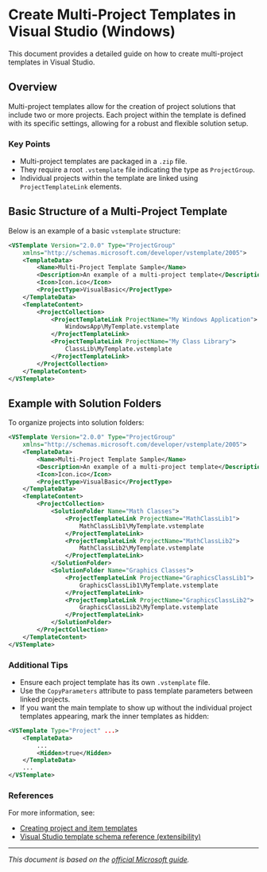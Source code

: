
# Create Multi-Project Templates in Visual Studio (Windows)

This document provides a detailed guide on how to create multi-project templates in Visual Studio.

## Overview
Multi-project templates allow for the creation of project solutions that include two or more projects. Each project within the template is defined with its specific settings, allowing for a robust and flexible solution setup.

### Key Points
- Multi-project templates are packaged in a `.zip` file.
- They require a root `.vstemplate` file indicating the type as `ProjectGroup`.
- Individual projects within the template are linked using `ProjectTemplateLink` elements.

## Basic Structure of a Multi-Project Template
Below is an example of a basic `vstemplate` structure:

```xml
<VSTemplate Version="2.0.0" Type="ProjectGroup"
    xmlns="http://schemas.microsoft.com/developer/vstemplate/2005">
    <TemplateData>
        <Name>Multi-Project Template Sample</Name>
        <Description>An example of a multi-project template</Description>
        <Icon>Icon.ico</Icon>
        <ProjectType>VisualBasic</ProjectType>
    </TemplateData>
    <TemplateContent>
        <ProjectCollection>
            <ProjectTemplateLink ProjectName="My Windows Application">
                WindowsApp\MyTemplate.vstemplate
            </ProjectTemplateLink>
            <ProjectTemplateLink ProjectName="My Class Library">
                ClassLib\MyTemplate.vstemplate
            </ProjectTemplateLink>
        </ProjectCollection>
    </TemplateContent>
</VSTemplate>
```

## Example with Solution Folders
To organize projects into solution folders:

```xml
<VSTemplate Version="2.0.0" Type="ProjectGroup"
    xmlns="http://schemas.microsoft.com/developer/vstemplate/2005">
    <TemplateData>
        <Name>Multi-Project Template Sample</Name>
        <Description>An example of a multi-project template</Description>
        <Icon>Icon.ico</Icon>
        <ProjectType>VisualBasic</ProjectType>
    </TemplateData>
    <TemplateContent>
        <ProjectCollection>
            <SolutionFolder Name="Math Classes">
                <ProjectTemplateLink ProjectName="MathClassLib1">
                    MathClassLib1\MyTemplate.vstemplate
                </ProjectTemplateLink>
                <ProjectTemplateLink ProjectName="MathClassLib2">
                    MathClassLib2\MyTemplate.vstemplate
                </ProjectTemplateLink>
            </SolutionFolder>
            <SolutionFolder Name="Graphics Classes">
                <ProjectTemplateLink ProjectName="GraphicsClassLib1">
                    GraphicsClassLib1\MyTemplate.vstemplate
                </ProjectTemplateLink>
                <ProjectTemplateLink ProjectName="GraphicsClassLib2">
                    GraphicsClassLib2\MyTemplate.vstemplate
                </ProjectTemplateLink>
            </SolutionFolder>
        </ProjectCollection>
    </TemplateContent>
</VSTemplate>
```

### Additional Tips
- Ensure each project template has its own `.vstemplate` file.
- Use the `CopyParameters` attribute to pass template parameters between linked projects.
- If you want the main template to show up without the individual project templates appearing, mark the inner templates as hidden:
```xml
<VSTemplate Type="Project" ...>
    <TemplateData>
        ...
        <Hidden>true</Hidden>
    </TemplateData>
    ...
</VSTemplate>
```

### References
For more information, see:
- [Creating project and item templates](https://learn.microsoft.com/en-us/visualstudio/ide/creating-project-and-item-templates?view=vs-2022)
- [Visual Studio template schema reference (extensibility)](https://learn.microsoft.com/en-us/visualstudio/extensibility/visual-studio-template-schema-reference?view=vs-2022)

---

*This document is based on the [official Microsoft guide](https://learn.microsoft.com/en-us/visualstudio/ide/how-to-create-multi-project-templates?view=vs-2022#create-multi-project-templates).*
